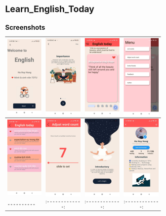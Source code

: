 # Learn_English_Today



## Screenshots
| ![Water summary](screenshots/info.jpg) | ![Progress](screenshots/intro1.jpg) | ![Settings](screenshots/list.jpg) | ![Alarm](screenshots/navbar.jpg) |
|----------|:-------------:|:-------------:|:-------------:|
| ![Water summary](screenshots/vote.jpg) | ![Progress](screenshots/dieuchinh.jpg) | ![Settings](screenshots/itro.jpg) | ![Alarm](screenshots/author.jpg) |
|----------|:-------------:|:-------------:|:-------------:|